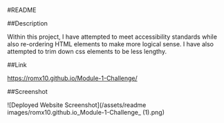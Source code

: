 #README

##Description

Within this project, I have attempted to meet accessibility standards while also re-ordering HTML elements to make more logical sense. I have also attempted to trim down css elements to be less lengthy.

##Link

https://romx10.github.io/Module-1-Challenge/

##Screenshot

![Deployed Website Screenshot](/assets/readme images/romx10.github.io_Module-1-Challenge_ (1).png)
